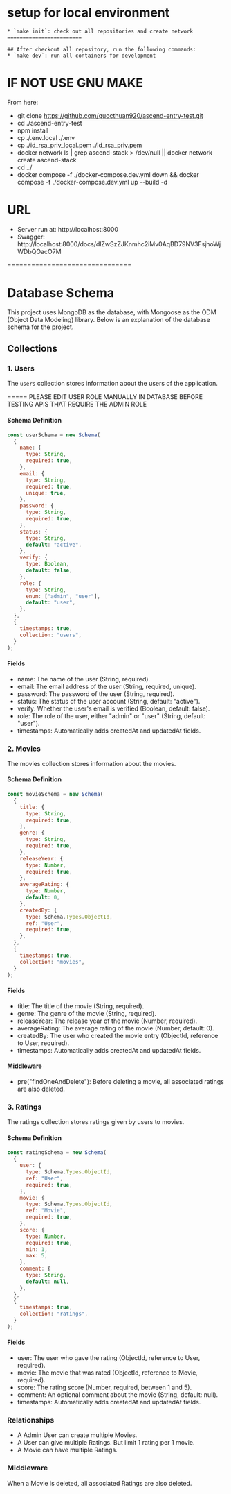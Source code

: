 # setup for local environment #

```
* `make init`: check out all repositories and create network
========================

## After checkout all repository, run the following commands:
* `make dev`: run all containers for development
```

# IF NOT USE GNU MAKE #
From here:

- git clone https://github.com/quocthuan920/ascend-entry-test.git
- cd ./ascend-entry-test
- npm install 
- cp ./.env.local ./.env
- cp ./id_rsa_priv_local.pem ./id_rsa_priv.pem
- docker network ls | grep ascend-stack > /dev/null || docker network create ascend-stack
- cd ../
- docker compose -f ./docker-compose.dev.yml down && docker compose -f ./docker-compose.dev.yml up --build -d

# URL #
- Server run at: http://localhost:8000
- Swagger: http://localhost:8000/docs/dlZwSzZJKnmhc2iMv0AqBD79NV3FsjhoWjWDbQOacO7M

===============================
# Database Schema

This project uses MongoDB as the database, with Mongoose as the ODM (Object Data Modeling) library. Below is an explanation of the database schema for the project.

## Collections

### 1. Users

The `users` collection stores information about the users of the application.

===== PLEASE EDIT USER ROLE MANUALLY IN DATABASE BEFORE TESTING APIS THAT REQUIRE THE ADMIN ROLE

#### Schema Definition

```javascript
const userSchema = new Schema(
  {
    name: {
      type: String,
      required: true,
    },
    email: {
      type: String,
      required: true,
      unique: true,
    },
    password: {
      type: String,
      required: true,
    },
    status: {
      type: String,
      default: "active",
    },
    verify: {
      type: Boolean,
      default: false,
    },
    role: {
      type: String,
      enum: ["admin", "user"],
      default: "user",
    },
  },
  {
    timestamps: true,
    collection: "users",
  }
);
```
#### Fields
- name: The name of the user (String, required).
- email: The email address of the user (String, required, unique).
- password: The password of the user (String, required).
- status: The status of the user account (String, default: "active").
- verify: Whether the user's email is verified (Boolean, default: false).
- role: The role of the user, either "admin" or "user" (String, default: "user").
- timestamps: Automatically adds createdAt and updatedAt fields.

### 2. Movies
The movies collection stores information about the movies.

#### Schema Definition
```javascript
const movieSchema = new Schema(
  {
    title: {
      type: String,
      required: true,
    },
    genre: {
      type: String,
      required: true,
    },
    releaseYear: {
      type: Number,
      required: true,
    },
    averageRating: {
      type: Number,
      default: 0,
    },
    createdBy: {
      type: Schema.Types.ObjectId,
      ref: "User",
      required: true,
    },
  },
  {
    timestamps: true,
    collection: "movies",
  }
);
```
#### Fields
- title: The title of the movie (String, required).
- genre: The genre of the movie (String, required).
- releaseYear: The release year of the movie (Number, required).
- averageRating: The average rating of the movie (Number, default: 0).
- createdBy: The user who created the movie entry (ObjectId, reference to User, required).
- timestamps: Automatically adds createdAt and updatedAt fields.
#### Middleware
- pre("findOneAndDelete"): Before deleting a movie, all associated ratings are also deleted.

### 3. Ratings
The ratings collection stores ratings given by users to movies.

#### Schema Definition
```javascript
const ratingSchema = new Schema(
  {
    user: {
      type: Schema.Types.ObjectId,
      ref: "User",
      required: true,
    },
    movie: {
      type: Schema.Types.ObjectId,
      ref: "Movie",
      required: true,
    },
    score: {
      type: Number,
      required: true,
      min: 1,
      max: 5,
    },
    comment: {
      type: String,
      default: null,
    },
  },
  {
    timestamps: true,
    collection: "ratings",
  }
);
```
#### Fields
- user: The user who gave the rating (ObjectId, reference to User, required).
- movie: The movie that was rated (ObjectId, reference to Movie, required).
- score: The rating score (Number, required, between 1 and 5).
- comment: An optional comment about the movie (String, default: null).
- timestamps: Automatically adds createdAt and updatedAt fields.

### Relationships
- A Admin User can create multiple Movies.
- A User can give multiple Ratings. But limit 1 rating per 1 movie.
- A Movie can have multiple Ratings.

### Middleware
When a Movie is deleted, all associated Ratings are also deleted.